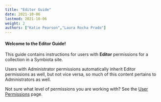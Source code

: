 ```yaml
---
title: "Editor Guide"
date: 2021-10-06
lastmod: 2021-10-06
weight: 2
authors: ["Katie Pearson","Laura Rocha Prado"]
---
```


#### Welcome to the Editor Guide!

This guide contains instructions for users with **Editor** permissions for a collection in a Symbiota site.

Users with Administrator permissions automatically inherit Editor permissions as well, but not vice versa, so much of this content pertains to Administrators as well.

Not sure what level of permissions you are working with? See the [User Permissions](/docs/User_Guide/permissions) page.
